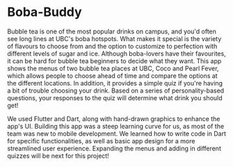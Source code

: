 # Boba-Buddy

Bubble tea is one of the most popular drinks on campus, and you'd often see long lines at UBC's boba hotspots. What makes it special is the variety of flavours to choose from and the option to customize to perfection with different levels of sugar and ice. Although boba-lovers have their favourites, it can be hard for bubble tea beginners to decide what they want. This app shows the menus of two bubble tea places at UBC, Coco and Pearl Fever, which allows people to choose ahead of time and compare the options at the different locations. In addition, it provides a simple quiz if you're having a bit of trouble choosing your drink. Based on a series of personality-based questions, your responses to the quiz will determine what drink you should get!

We used Flutter and Dart, along with hand-drawn graphics to enhance the app's UI. Building this app was a steep learning curve for us, as most of the team was new to mobile development. We learned how to write code in Dart for specific functionalities, as well as basic app design for a more streamlined user experience. Expanding the menus and adding in different quizzes will be next for this project!
